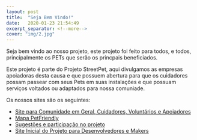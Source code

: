 ```yaml
---
layout: post
title:  "Seja Bem Vindo!"
date:   2020-01-23 21:54:49
excerpt_separator: <!--more-->
cover: "img/2.jpg"
---
```


Seja bem vindo ao nosso projeto, este projeto foi feito para todos, e todos, principalmente os PETs que serão os princpais beneficiados.

<!--more-->

Este projeto é parte do Projeto StreetPet, aqui divulgamos as empresas apoiadoras desta causa e que possuem abertura para que os cuidadores possam passear com seus Pets em suas instalações e que possuam serviços voltados ou adaptados para nossa comuniade.

Os nossos sites são os seguintes:

- [Site para Comunidade em Geral, Cuidadores, Voluntários e Apoiadores][app_web]
- [Mapa PetFriendly][petfriendly]
- [Sugestões e participação no projeto][sugestoes]
- [Site Inicial do Projeto para Desenvolvedores e Makers][web1]

[web]:          http://bit.ly/streetpet_web
[web1]:         http://bit.ly/streetpet_web1
[sugestoes]:    http://bit.ly/streetpet_sugestoes
[petfriendly]:  https://petfriendly.app.web
[app_web]:      https://streatpet.app.web
